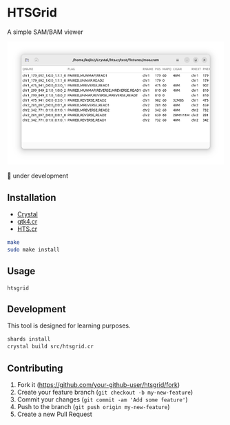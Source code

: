 # HTSGrid

A simple SAM/BAM viewer

![screenshot](data/screenshot.png)

:construction: under development

## Installation

* [Crystal](https://crystal-lang.org/)
* [gtk4.cr](https://github.com/hugopl/gtk4.cr)
* [HTS.cr](https://github.com/bio-cr/hts.cr)

```sh
make
sudo make install
```

## Usage

```
htsgrid
```

## Development

This tool is designed for learning purposes.

```sh
shards install
crystal build src/htsgrid.cr
```

## Contributing

1. Fork it (<https://github.com/your-github-user/htsgrid/fork>)
2. Create your feature branch (`git checkout -b my-new-feature`)
3. Commit your changes (`git commit -am 'Add some feature'`)
4. Push to the branch (`git push origin my-new-feature`)
5. Create a new Pull Request

